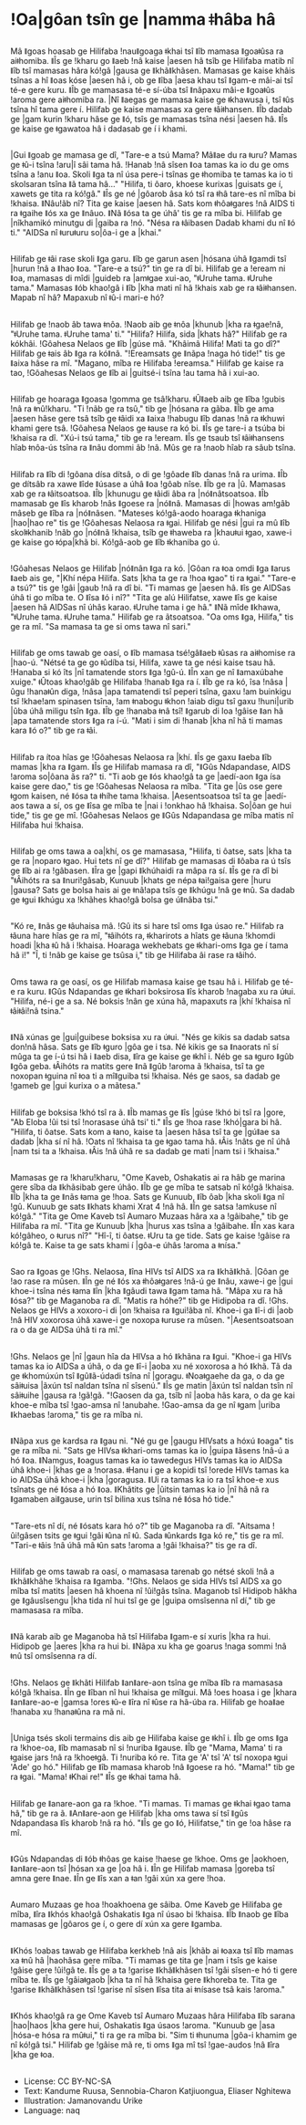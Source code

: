 # !Oa|gôan tsîn ge |namma ǂhâba hâ

##
Mâ ǁgoas hoasab ge Hilifaba !nauǁgoaga ǂkhai tsî ǁîb mamasa ǁgoaǂûsa ra aiǂhomiba. ǁÎs ge !kharu go ǁaeb !nâ kaise |aesen hâ tsîb ge Hilifaba matib nî ǁîb tsî mamasas hâra kó!gâ |gausa ge ǁkhãǁkhãsen. Mamasas ge kaise khâis tsînas a hî ǁoas kóse |aesen hâ i, ob ge ǁîba |aesa khau tsî ǁgam-e mâi-ai tsî té-e gere kuru. ǁÎb ge mamasasa té-e sí-úba tsî ǁnãpaxu mâi-e ǁgoaǂûs !aroma gere aiǂhomiba ra. |Nî ǁaegas ge mamasa kaise ge ǂkhawusa i, tsî ǂûs tsîna hî tama gere í. Hilifab ge kaise mamasas xa gere ǂâiǂhansen. ǁÎb dadab ge |gam kurin !kharu hâse ge ǁó, tsîs ge mamasas tsîna nési |aesen hâ. ǁÎs ge kaise ge ǂgawatoa hâ i dadasab ge í i khami.

##
|Gui ǁgoab ge mamasa ge dî, "Tare-e a tsú Mama? Mâǁae du ra ǂuru? Mamas ge ǂû-i tsîna !aru|î sâi tama hâ. !Hanab !nâ sîsen ǁoa tamas ka io du ge oms tsîna a !anu ǁoa. Skoli ǁga ta nî úsa pere-i tsînas ge ǂhomiba te tamas ka io ti skolsaran tsîna ǁã tama hâ…" "Hilifa, ti ôaro, khoese kurixas |guisats ge í, xawets ge tita ra kó!gâ." ǁÎs ge né |gôarob âsa kó tsî ra ǂhâ tare-es nî mîba bi !khaisa. ǁNâu!ãb nî? Tita ge kaise |aesen hâ. Sats kom ǂhôaǂgares !nâ AIDS ti ra ǂgaihe ǁós xa ge ǁnâuo. ǁNã ǁósa ta ge úhâ' tis ge ra mîba bi. Hilifab ge |nîkhamikó minutgu di |gaiba ra !nó. "Nésa ra ǂâibasen Dadab khami du nî ǁó ti." "AIDSa nî ǂuruǂuru so|ôa-i ge a |khai."

##
Hilifab ge ǂâi rase skoli ǁga garu. ǁîb ge garun asen |hósana úhâ ǁgamdi tsî |hurun !nâ a ǁhao ǁoa. "Tare-e a tsú?" tin ge ra dî bi. Hilifab ge a !eream ni ǁoa, mamasas di mîdi |guideb ra |amǂgae xui-ao, "ǂUruhe tama. ǂUruhe tama." Mamasas ǁób khao!gâ i ǁîb |kha mati nî hã !khais xab ge ra ǂâiǂhansen. Mapab nî hâ? Mapaxub nî ǂû-i mari-e hó?

##
Hilifab ge !naob âb tawa ǂnôa. !Naob aib ge ǂnôa |khunub |kha ra ǂgae!nâ, "ǂUruhe tama. ǂUruhe tama' ti." "Hilifa? Hilifa, sida |khats hâ?" Hilifab ge ra kókhâi. !Gôahesa Nelaos ge ǁîb |gúse mâ. "Khâimâ Hilifa! Mati ta go dî?" Hilifab ge ǂais âb ǁga ra kóǁnâ. "!Ereamsats ge ǁnãpa !naga hó tide!" tis ge ǁaixa hâse ra mî. "Magano, mîba re Hilifaba !ereamsa." Hilifab ge kaise ra tao, !Gôahesas Nelaos ge ǁîb ai |guitsé-i tsîna !au tama hâ i xui-ao.

##
Hilifab ge hoaraga ǁgoasa !gomma ge tsâ!kharu. ǂÛǁaeb aib ge ǁîba !gubis !nâ ra ǂnû!kharu. "Ti !nãb ge ra tsû," tib ge |hósana ra gãba. ǁÎb ge ama |aesen hâse gere tsâ tsîb ge ǂâidi xa ǁaixa !habugu ǁîb danas !nâ ra ǂkhuwi khami gere tsâ. !Gôahesa Nelaos ge ǂause ra kó bi. ǁÎs ge tare-i a tsúba bi !khaisa ra dî. "Xú-i tsú tama," tib ge ra !eream. ǁÎs ge tsaub tsî ǂâiǂhansens hîab ǂnôa-ús tsîna ra ǁnâu dommi âb !nâ. Mûs ge ra !naob hîab ra sâub tsîna.

##
Hilifab ra ǁîb di !gôana dísa dítsâ, o di ge !gôade ǁîb danas !nâ ra urima. ǁÎb ge dítsâb ra xawe ǁîde ǁúsase a úhâ ǁoa !gôab nîse. ǁÎb ge ra |û. Mamasas xab ge ra ǂâitsoatsoa. ǁÎb |khunugu ge ǂâidi âba ra |nóǁnâtsoatsoa. ǁÎb mamasab ge ǁîs kharob !nâs ǁgoese ra |nóǁnâ. Mamasas di |howas am!gâb mâseb ge ǁîba ra |nóǁnâsen. "Mateses kó!gâ-aodo hoaraga ǂkhaniga |hao|hao re" tis ge !Gôahesas Nelaosa ra ǂgai. Hilifab ge nési |gui ra mû ǁîb skolǂkhanib !nâb go |nóǁnâ !khaisa, tsîb ge ǂhaweba ra |khauǂui ǂgao, xawe-i ge kaise go ǂópa|khã bi. Kó!gâ-aob ge ǁîb ǂkhaniba go ú.

##
!Gôahesas Nelaos ge Hilifab |nóǁnân ǁga ra kó. |Gôan ra ǂoa omdi ǁga ǁarus ǁaeb ais ge, "|Khí népa Hilifa. Sats |kha ta ge ra !hoa ǂgao" ti ra ǂgai." "Tare-e a tsú?" tis ge !gâi |gaub !nâ ra dî bi. "Ti mamas ge |aesen hâ. ǁîs ge AIDSas úhâ ti go mîba te. O ǁîsa ǁó i nî?" "Tita ge alú Hilifatse, xawe ǁîs ge kaise |aesen hâ AIDSas nî úhâs karao. ǂUruhe tama i ge hâ." ǁNã mîde ǁkhawa, "ǂUruhe tama. ǂUruhe tama." Hilifab ge ra ãtsoatsoa. "Oa oms ǁga, Hilifa," tis ge ra mî. "Sa mamasa ta ge si oms tawa nî sari."

##
Hilifab ge oms tawab ge oasí, o ǁîb mamasa tsé!gâǁaeb ǂûsas ra aiǂhomise ra |hao-ú. "Nétsé ta ge go ǂûdíba tsi, Hilifa, xawe ta ge nési kaise tsau hâ. !Hanaba si kó îts |nî tamatende stors ǁga !gû-ú. ǁÎn xan ge nî ǁamaxúbahe xuige." ǂÛtoas khao!gâb ge Hilifaba !hanab ǁga ra í. ǁÎb ge ra kó, îsa !nâsa |ûgu !hanaǂûn diga, !nâsa |apa tamatendi tsî peperi tsîna, gaxu !am buinkigu tsî !khae!am spinasen tsîna, !am ǂnabogu ǂkhon !aiab digu tsî gaxu !huni|urib |ûba úhâ miligu tsîn ǁga. ǁÎb ge !hanaba ǂnâ tsî! ǁgarub di loa !gâise ǁan hâ |apa tamatende stors ǁga ra í-ú. "Mati i sim di !hanab |kha nî hã ti mamas kara ǁó o?" tib ge ra ǂâi.

##
Hilifab ra ítoa hîas ge !Gôahesas Nelaosa ra |khí. ǁÎs ge gaxu ǁaeba ǁîb mamas |kha ra ǁgam. ǁÎs ge Hilifab mamasa ra dî, "ǁGûs Ndapandase, AIDS !aroma so|ôana ãs ra?" ti. "Ti aob ge ǁós khao!gâ ta ge |aedí-aon ǁga ísa kaise gere dao," tis ge !Gôahesas Nelaosa ra mîba. "Tita ge |ûs ose gere ǂgom kaisen, né ǁósa ta ǂhíhe tama !khaisa. |Aesentsoatsoa tsî ta ge |aedí-aos tawa a sí, os ge ǁîsa ge mîba te |nai i !onkhao hâ !khaisa. So|ôan ge hui tide," tis ge ge mî. !Gôahesas Nelaos ge ǁGûs Ndapandasa ge mîba matis nî Hilifaba hui !khaisa.

##
Hilifab ge oms tawa a oa|khí, os ge mamasasa, "Hilifa, ti ôatse, sats |kha ta ge ra |noparo ǂgao. Hui tets nî ge dî?" Hilifab ge mamasas di ǁôaba ra ú tsîs ge ǁîb ai ra !gâbasen. ǁÎra ge |gapi ǁkhúhaidi ra mâpa ra sí. ǁÎs ge ra dî bi "ǂÂihóts ra sa ǁnuri!gâsab, Kunuub |khats ge népa ǂai!gaisa gere |huru |gausa? Sats ge bolsa hais ai ge ǂnã!apa tsîs ge ǁkhúgu !nâ ge ǂnû. Sa dadab ge ǂgui ǁkhúgu xa !khãhes khao!gâ bolsa ge úǁnâba tsi."

##
"Kó re, ǁnãs ge ǂâuhaisa mâ. !Gû its si hare tsî oms ǁga úsao re." Hilifab ra ǂâuna hare hîas ge ra mî, "ǂâihóts ra, ǂkharirots a hîats ge ǂâuna !khomdi hoadi |kha ǂû hâ i !khaisa. Hoaraga wekhebats ge ǂkhari-oms ǁga ge í tama hâ i!" "Î, ti !nãb ge kaise ge tsûsa i," tib ge Hilifaba âi rase ra ǂâihó.

##
Oms tawa ra ge oasí, os ge Hilifab mamasa kaise ge tsau hâ i. Hilifab ge té-e ra kuru. ǁGûs Ndapandas ge ǂkhari boksirosa ǁîs kharob !nagaba xu ra úǂui. "Hilifa, né-i ge a sa. Né boksis !nân ge xúna hâ, mapaxuts ra |khí !khaisa nî ǂâiǂâi!nâ tsina."

##
ǁNã xúnas ge |gui|guibese boksisa xu ra úǂui. "Nés ge kikis sa dadab satsa don!nâ hâsa. Sats ge ǁîb ǂguro |gôa ge i tsa. Né kikis ge sa ǁnaorats nî sí mûga ta ge í-ú tsi hâ i ǁaeb disa, ǁîra ge kaise ge ǂkhî i. Néb ge sa ǂguro ǁgûb ǁgôa geba. ǂÂihóts ra matits gere ǁnã ǁgûb !aroma ã !khaisa, tsî ta ge noxopan ǂguina nî ǂoa ti a mîǁguiba tsi !khaisa. Nés ge saos, sa dadab ge !gameb ge |gui kurixa o a mãtesa."

##
Hilifab ge boksisa !khó tsî ra ã. ǁÎb mamas ge ǁîs |gúse !khó bi tsî ra |gore, "Ab Eloba !ûi tsi tsî !norasase úhâ tsi' ti." ǁÎs ge !hoa rase !khó|gara bi hâ. "Hilifa, ti ôatse. Sats kom a ǂano, kaise ta |aesen hâsa tsî ta ge |gúǁae sa dadab |kha sí nî hâ. !Oats nî !khaisa ta ge ǂgao tama hâ. ǂÂis !nâts ge nî úhâ |nam tsi ta a !khaisa. ǂÂis !nâ úhâ re sa dadab ge mati |nam tsi i !khaisa."

##
Mamasas ge ra !kharu!kharu, "Ome Kaveb, Oshakatis ai ra hâb ge marina gere sîba da ǁkhãsibab gere úhâo. ǁÎb ge ge mîba te satsab nî kó!gâ !khaisa. ǁÎb |kha ta ge ǁnãs ǂama ge !hoa. Sats ge Kunuub, ǁîb ôab |kha skoli ǁga nî !gû. Kunuub ge sats ǁkhats khami Xrat 4 !nâ hâ. ǁÎn ge satsa !amkuse nî kó!gâ." "Tita ge Ome Kaveb tsî Aumaro Muzaas hâra xa a !gâibahe," tib ge Hilifaba ra mî. "Tita ge Kunuub |kha |hurus xas tsîna a !gâibahe. ǁÎn xas kara kó!gâheo, o ǂurus nî?" "Hî-î, ti ôatse. ǂUru ta ge tide. Sats ge kaise !gâise ra kó!gâ te. Kaise ta ge sats khami í |gôa-e úhâs !aroma a ǂnísa."

##
Sao ra ǁgoas ge !Ghs. Nelaosa, ǁîna HIVs tsî AIDS xa ra ǁkhãǁkhã. |Gôan ge !ao rase ra mûsen. ǁÎn ge né ǁós xa ǂhôaǂgares !nâ-ú ge ǁnâu, xawe-i ge |gui khoe-i tsîna nés ǂama ǁîn |kha ǁgâudi tawa ǁgam tama hâ. "Mâpa xu ra hã ǁósa?" tib ge Maganoba ra dî. "Matis ra hóhe?" tib ge Hidipoba ra dî. !Ghs. Nelaos ge HIVs a xoxoro-i di |on !khaisa ra ǁgui!ãba nî. Khoe-i ga ǁî-i di |aob !nâ HIV xoxorosa úhâ xawe-i ge noxopa ǂuruse ra mûsen. "|Aesentsoatsoan ra o da ge AIDSa úhâ ti ra mî."

##
!Ghs. Nelaos ge |nî |gaun hîa da HIVsa a hó ǁkhãna ra ǁgui. "Khoe-i ga HIVs tamas ka io AIDSa a úhâ, o da ge ǁî-i |aoba xu né xoxorosa a hó ǁkhã. Tã da ge ǂkhomúxún tsî ǁgûǁã-údadi tsîna nî |goragu. ǂNoaǂgaehe da ga, o da ge sâiǂuisa |ãxún tsî naldan tsîna nî sîsenú." ǁÎs ge matin |ãxún tsî naldan tsîn nî sâiǂuihe |gausa ra !gã!gã. "!Gaosen da ga, tsîb nî |aoba hâs kara, o da ge kai khoe-e mîba tsî !gao-amsa nî !anubahe. !Gao-amsa da ge nî ǂgam |uriba ǁkhaebas !aroma," tis ge ra mîba ni.

##
ǁNãpa xus ge kardsa ra ǁgau ni. "Né gu ge |gaugu HIVsats a hóxú ǁoaga" tis ge ra mîba ni. "Sats ge HIVsa ǂkhari-oms tamas ka io |guipa ǁãsens !nâ-ú a hó ǁoa. ǁNamgus, ǁoagus tamas ka io tawedegus HIVs tamas ka io AIDSa úhâ khoe-i |khas ge a !norasa. ǂHanu i ge a kopidi tsî !orede HIVs tamas ka io AIDSa úhâ khoe-i |kha |goragusa. ǁUi ra tamas ka io ra tsî khoe-e xus tsînats ge né ǁósa a hó ǁoa. ǁKhãtits ge |ûitsin tamas ka io |nî hâ nâ ra ǁgamaben aiǁgause, urin tsî bilina xus tsîna né ǁósa hó tide."

##
"Tare-ets nî dí, né ǁósats kara hó o?" tib ge Maganoba ra dî. "Aitsama !ûi!gâsen tsits ge ǂgui !gâi ǂûna nî ǂû. Sada ǂûnkards ǁga kó re," tis ge ra mî. "Tari-e ǂâis !nâ úhâ mâ ǂûn sats !aroma a !gâi !khaisa?" tis ge ra dî.

##
Hilifab ge oms tawab ra oasí, o mamasasa tarenab go nétsé skoli !nâ a ǁkhãǁkhãhe !khaisa ra ǁgamba. "!Ghs. Nelaos ge sida HIVs tsî AIDS xa go mîba tsî matits |aesen hâ khoena nî !ûi!gâs tsîna. Maganob tsî Hidipob hâkha ge ǁgâusîsengu |kha tida nî hui tsî ge ge |guipa omsîsenna nî dí," tib ge mamasasa ra mîba.

##
ǁNã karab aib ge Maganoba hã tsî Hilifaba ǁgam-e sí xuris |kha ra hui. Hidipob ge |aeres |kha ra hui bi. ǁNãpa xu kha ge goarus !naga sommi !nâ ǂnû tsî omsîsenna ra dí.

##
!Ghs. Nelaos ge ǁkhãti Hilifab ǁanǁare-aon tsîna ge mîba ǁîb ra mamasasa kó!gâ !khaisa. ǁÎn ge ǁîban nî hui !khaisa ge mîǁgui. Mâ !oes hoasa i ge |khara ǁanǁare-ao-e |gamsa !ores ǂû-e ǁîra nî ǂûse ra hã-úba ra. Hilifab ge hoaǁae !hanaba xu !hanaǂûna ra mã ni.

##
|Uniga tsés skoli termains dis aib ge Hilifaba kaise ge ǂkhî i. ǁÎb ge oms ǁga ra !khoe-oa, ǁîb mamasab nî si !nuriba ǁgause. ǁÎb ge "Mama, Mama' ti ra ǂgaise jars !nâ ra !khoeǂgâ. Ti !nuriba kó re. Tita ge 'A' tsî 'A' tsî noxopa ǂgui 'Ade' go hó." Hilifab ge ǁîb mamasa kharob !nâ ǁgoese ra hó. "Mama!" tib ge ra ǂgai. "Mama! ǂKhai re!" ǁÎs ge ǂkhai tama hâ.

##
Hilifab ge ǁanare-aon ga ra !khoe. "Ti mamas. Ti mamas ge ǂkhai ǂgao tama hâ," tib ge ra ã. ǁAnǁare-aon ge Hilifab |kha oms tawa sí tsî ǁgûs Ndapandasa ǁîs kharob !nâ ra hó. "ǁÎs ge go ǁó, Hilifatse," tin ge !oa hâse ra mî.

##
ǁGûs Ndapandas di ǁób ǂhôas ge kaise !haese ge !khoe. Oms ge |aokhoen, ǁanǁare-aon tsî |hósan xa ge |oa hâ i. ǁÎn ge Hilifab mamasa |goreba tsî amna gere ǁnae. ǁÎn ge ǁîs xan a ǂan !gâi xún xa gere !hoa.

##
Aumaro Muzaas ge hoa !hoakhoena ge sâiba. Ome Kaveb ge Hilifaba ge mîba, ǁîra ǁkhós khao!gâ Oshakatis ǁga nî úsao bi !khaisa. ǁÎb ǁnaob ge ǁîba mamasas ge |gôaros ge í, o gere dí xún xa gere ǁgamba.

##
ǁKhós !oabas tawab ge Hilifaba kerkheb !nâ ais |khãb ai ǂoaxa tsî ǁîb mamas xa ǂnû hâ |haohâsa gere mîba. "Ti mamas ge tita ge |nam i tsîs ge kaise !gâise gere !ûi!gâ te. ǁÎs ge a ta !garise ǁkhãǁkhãsen tsî !gâi sîsen-e hó ti gere mîba te. ǁÎs ge !gâiaǂgaob |kha ta nî hâ !khaisa gere ǁkhoreba te. Tita ge !garise ǁkhãǁkhãsen tsî !garise nî sîsen ǁîsa tita ai ǂnísase tsâ kais !aroma."

##
ǁKhós khao!gâ ra ge Ome Kaveb tsî Aumaro Muzaas hâra Hilifaba ǁîb sarana |hao|haos |kha gere hui, Oshakatis ǁga úsaos !aroma. "Kunuub ge |asa |hósa-e hósa ra mûǂui," ti ra ge ra mîba bi. "Sim ti ǂhunuma |gôa-i khamim ge nî kó!gâ tsi." Hilifab ge !gâise mã re, ti oms ǁga mî tsî !gae-audos !nâ ǁîra |kha ge ǂoa.

##
* License: CC BY-NC-SA
* Text: Kandume Ruusa, Sennobia-Charon Katjiuongua, Eliaser Nghitewa
* Illustration: Jamanovandu Urike
* Language: naq
